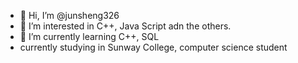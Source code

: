 - 👋 Hi, I’m @junsheng326
- 👀 I’m interested in C++, Java Script adn the others.
- 🌱 I’m currently learning C++, SQL
-  currently studying in Sunway College, computer science student
  

<!---
junsheng326/junsheng326 is a ✨ special ✨ repository because its `README.md` (this file) appears on your GitHub profile.
You can click the Preview link to take a look at your changes.
--->
